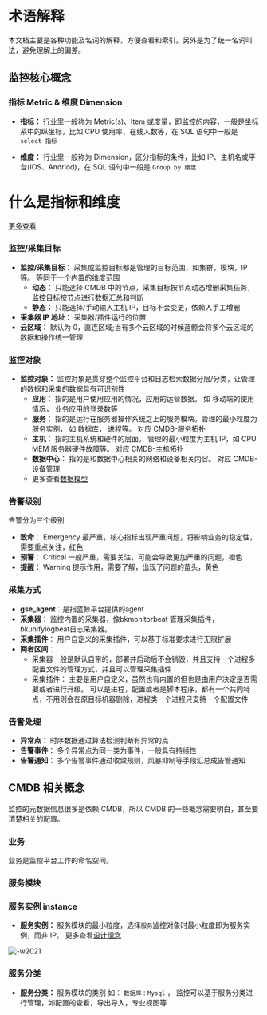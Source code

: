 # 术语解释

本文档主要是各种功能及名词的解释，方便查看和索引。另外是为了统一名词叫法，避免理解上的偏差。

## 监控核心概念

### 指标 Metric & 维度 Dimension

- **指标：** 行业里一般称为 Metric(s)、Item 或度量，即监控的内容，一般是坐标系中的纵坐标，比如 CPU 使用率、在线人数等，在 SQL 语句中一般是 `select 指标`

- **维度：** 行业里一般称为 Dimension，区分指标的条件，比如 IP、主机名或平台(IOS、Andriod)，在 SQL 语句中一般是 `Group by 维度`

# 什么是指标和维度
[更多查看](../ProductFeatures/integrations-metrics/what_metrics.md)

### 监控/采集目标

- **监控/采集目标：** 采集或监控目标都是管理的目标范围，如集群，模块，IP 等。 等同于一个内置的维度范围
    - **动态：** 只能选择 CMDB 中的节点，采集目标按节点动态增删采集任务，监控目标按节点进行数据汇总和判断
    - **静态：** 只能选择/手动输入主机 IP，目标不会变更，依赖人手工增删
- **采集器 IP 地址：** 采集器/插件运行的位置
- **云区域：** 默认为 0，直连区域;当有多个云区域的时候蓝鲸会将多个云区域的数据和操作统一管理

### 监控对象

- **监控对象：** 监控对象是贯穿整个监控平台和日志检索数据分层/分类，让管理的数据和采集的数据具有可识别性
    - **应用**： 指的是用户使用应用的情况，应用的运营数据。 如 移动端的使用情况， 业务应用的登录数等
    - **服务**： 指的是运行在服务器操作系统之上的服务模块。管理的最小粒度为服务实例， 如 数据库， 进程等。 对应 CMDB-服务拓扑
    - **主机**： 指的主机系统和硬件的层面。 管理的最小粒度为主机 IP，如 CPU MEM 服务器硬件故障等。 对应 CMDB-主机拓扑
    - **数据中心**： 指的是和数据中心相关的网络和设备相关内容。 对应 CMDB-设备管理
    - 更多查看[数据模型](../Architecture/datamodule.md)

### 告警级别

告警分为三个级别

 * **致命**： Emergency 最严重，核心指标出现严重问题，将影响业务的稳定性，需要重点关注，红色
 * **预警**： Critical 一般严重，需要关注，可能会导致更加严重的问题，橙色
 * **提醒**： Warning 提示作用，需要了解，出现了问题的苗头，黄色

### 采集方式

* **gse_agent**：是指蓝鲸平台提供的agent
* **采集器**： 监控内置的采集器，像bkmonitorbeat 管理采集插件，bkunifylogbeat日志采集器。 
* **采集插件**： 用户自定义的采集插件，可以基于标准要求进行无限扩展
* **两者区间**：
    * 采集器一般是默认自带的，部署并启动后不会销毁，并且支持一个进程多配置文件的管理方式，并且可以管理采集插件
    * 采集插件： 主要是用户自定义，虽然也有内置的但也是由用户决定是否需要或者进行升级。 可以是进程，配置或者是脚本程序，都有一个共同特点，不用则会在原目标机器删除，进程类一个进程只支持一个配置文件

### 告警处理

* **异常点**： 时序数据通过算法检测判断有异常的点
* **告警事件**： 多个异常点为同一类为事件，一般具有持续性
* **告警通知**： 多个告警事件通过收敛规则，风暴抑制等手段汇总成告警通知

## CMDB 相关概念

监控的元数据信息很多是依赖 CMDB，所以 CMDB 的一些概念需要明白，甚至要清楚相关的配置。

### 业务

业务是监控平台工作的命名空间。

### 服务模块

### 服务实例 instance

- **服务实例：** 服务模块的最小粒度，选择`服务`监控对象时最小粒度即为服务实例，而非 IP。 更多查看[设计理念](../Overview/README.md)

![-w2021](../Architecture/media/15744838270079.jpg)

### 服务分类

- **服务分类：** 服务模块的类别 如： `数据库：Mysql` ， 监控可以基于服务分类进行管理，如配置的查看，导出导入，专业视图等


